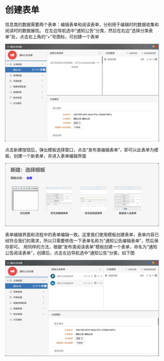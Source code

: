 # 创建表单



信息类的数据需要两个表单：编辑表单和阅读表单，分别用于编辑时的数据收集和阅读时的数据展现。 在左边导航选中“通知公告”分类，然后在右边“选择分类表单”处，点击右上角的“+”号图标，可创建一个表单

![](../.gitbook/assets/image%20%2896%29.png)

点击新建按钮后，弹出模板选择窗口，点击“发布类编辑表单”，即可以此表单为模板，创建一个新表单，并进入表单编辑界面

![](../.gitbook/assets/image%20%2837%29.png)



表单编辑界面和流程中的表单编辑一致。这里我们使用模板创建表单，表单内容已经符合我们的需求，所以只需要修改一下表单名称为“通知公告编辑表单”，然后保存即可。 用同样的方法，根据“发布类阅读表单”模板创建一个表单，命名为“通知公告阅读表单”，创建后，点击左边导航选中“通知公告”分类，如下图

![](../.gitbook/assets/image%20%2854%29.png)





